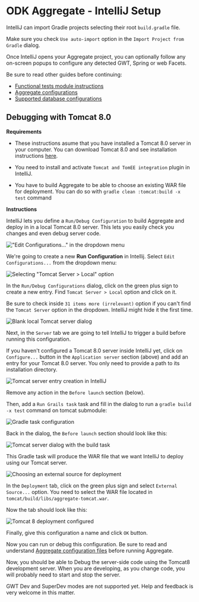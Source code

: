 # ODK Aggregate - IntelliJ Setup

IntelliJ can import Gradle projects selecting their root `build.gradle` file.

Make sure you check `Use auto-import` option in the `Import Project from Gradle` dialog.

Once IntelliJ opens your Aggregate project, you can optionally follow any on-screen popups to configure any detected GWT, Spring or web Facets.

Be sure to read other guides before continuing:

- [Functional tests module instructions][functional_tests_instructions]
- [Aggregate configurations][aggregate_config]
- [Supported database configurations][database_configurations]

## Debugging with Tomcat 8.0

**Requirements**

- These instructions asume that you have installed a Tomcat 8.0 server in your computer. You can download Tomcat 8.0 and see installation instructions [here](https://tomcat.apache.org/download-80.cgi).

- You need to install and activate `Tomcat and TomEE integration` plugin in IntelliJ.

- You have to build Aggregate to be able to choose an existing WAR file for deployment. You can do so with `gradle clean :tomcat:build -x test` command

**Instructions**

IntelliJ lets you define a `Run/Debug Configuration` to build Aggregate and deploy in in a local Tomcat 8.0 server. This lets you easily check you changes and even debug server code.

!["Edit Configurations..." in the dropdown menu][intellij_0_png]

We're going to create a new **Run Configuration** in Intellij. Select `Edit Configurations...` from the dropdown menu:

![Selecting "Tomcat Server > Local" option][intellij_1_png]

In the `Run/Debug Configurations` dialog, click on the green plus sign to create a new entry. Find `Tomcat Server > Local` option and click on it.

Be sure to check inside `31 items more (irrelevant)` option if you can't find the `Tomcat Server` option in the dropdown. IntelliJ might hide it the first time. 

![Blank local Tomcat server dialog][intellij_2_png]

Next, in the `Server` tab we are going to tell IntelliJ to trigger a build before running this configuration.

If you haven't configured a Tomcat 8.0 server inside IntelliJ yet, click on `Configure...` button in the `Application server` section (above) and add an entry for your Tomcat 8.0 server. You only need to provide a path to its installation directory.

![Tomcat server entry creation in IntelliJ][intellij_tomcat_png]

Remove any action in the `Before launch` section (below). 

Then, add a `Run Grails task` task and fill in the dialog to run a `gradle build -x test` command on tomcat submodule:

![Gradle task configuration][intellij_3_png]

Back in the dialog, the `Before launch` section should look like this:

![Tomcat server dialog with the build task][intellij_4_png]

This Gradle task will produce the WAR file that we want IntelliJ to deploy using our Tomcat server.

![Choosing an external source for deployment][intellij_5_png]

In the `Deployment` tab, click on the green plus sign and select `External Source...` option. You need to select the WAR file located in `tomcat/build/libs/aggregate-tomcat.war`. 

Now the tab should look like this:

![Tomcat 8 deployment configured][intellij_6_png]

Finally, give this configuration a name and click `OK` button.

Now you can run or debug this configuration. Be sure to read and understand [Aggregate configuration files][aggregate_config] before running Aggregate.

Now, you should be able to Debug the server-side code using the Tomcat8 development server. When you are developing, as you change code, you will probably need to start and stop the server.

GWT Dev and SuperDev modes are not supported yet. Help and feedback is very welcome in this matter.  

[database_configurations]: https://github.com/ggalmazor/aggregate/blob/gradle_submodules/docs/database_configurations.md
[functional_tests_instructions]: https://github.com/ggalmazor/aggregate/blob/gradle_submodules/functionalTests/README.md
[aggregate_config]: https://github.com/ggalmazor/aggregate/blob/gradle_submodules/docs/aggregate_config.md

[intellij_0_png]: https://github.com/ggalmazor/aggregate/blob/gradle_submodules/docs/images/intellij_0.png
[intellij_1_png]: https://github.com/ggalmazor/aggregate/blob/gradle_submodules/docs/images/intellij_1.png
[intellij_2_png]: https://github.com/ggalmazor/aggregate/blob/gradle_submodules/docs/images/intellij_2.png
[intellij_3_png]: https://github.com/ggalmazor/aggregate/blob/gradle_submodules/docs/images/intellij_3.png
[intellij_4_png]: https://github.com/ggalmazor/aggregate/blob/gradle_submodules/docs/images/intellij_4.png
[intellij_5_png]: https://github.com/ggalmazor/aggregate/blob/gradle_submodules/docs/images/intellij_5.png
[intellij_6_png]: https://github.com/ggalmazor/aggregate/blob/gradle_submodules/docs/images/intellij_6.png
[intellij_tomcat_png]: https://github.com/ggalmazor/aggregate/blob/gradle_submodules/docs/images/intellij_tomcat.png